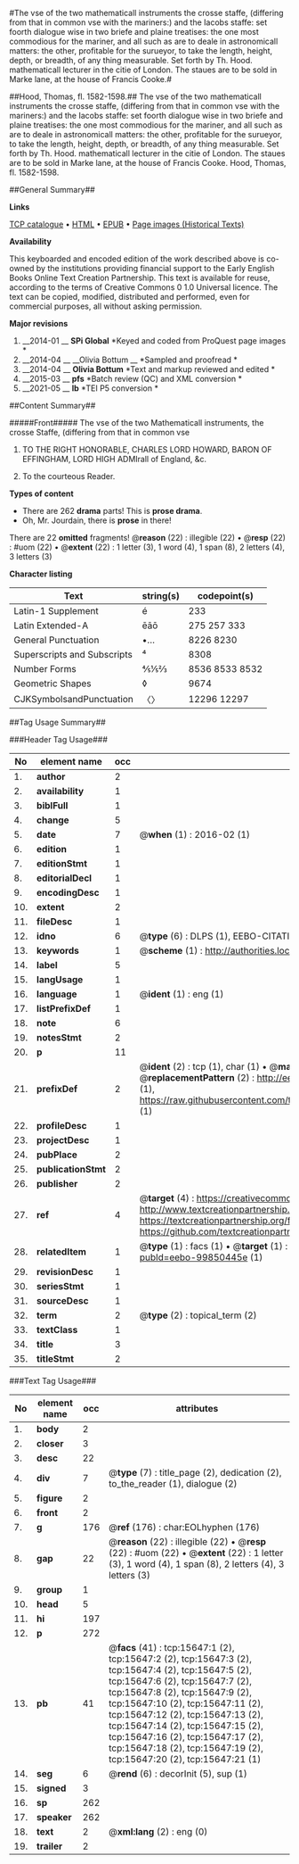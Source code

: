 #The vse of the two mathematicall instruments the crosse staffe, (differing from that in common vse with the mariners:) and the Iacobs staffe: set foorth dialogue wise in two briefe and plaine treatises: the one most commodious for the mariner, and all such as are to deale in astronomicall matters: the other, profitable for the surueyor, to take the length, height, depth, or breadth, of any thing measurable. Set forth by Th. Hood. mathematicall lecturer in the citie of London. The staues are to be sold in Marke lane, at the house of Francis Cooke.#

##Hood, Thomas, fl. 1582-1598.##
The vse of the two mathematicall instruments the crosse staffe, (differing from that in common vse with the mariners:) and the Iacobs staffe: set foorth dialogue wise in two briefe and plaine treatises: the one most commodious for the mariner, and all such as are to deale in astronomicall matters: the other, profitable for the surueyor, to take the length, height, depth, or breadth, of any thing measurable. Set forth by Th. Hood. mathematicall lecturer in the citie of London. The staues are to be sold in Marke lane, at the house of Francis Cooke.
Hood, Thomas, fl. 1582-1598.

##General Summary##

**Links**

[TCP catalogue](http://www.ota.ox.ac.uk/tcp/)  • 
[HTML](http://tei.it.ox.ac.uk/tcp/Texts-HTML/free/A03/A03580.html)  • 
[EPUB](http://tei.it.ox.ac.uk/tcp/Texts-EPUB/free/A03/A03580.epub) • 
[Page images (Historical Texts)](https://historicaltexts.jisc.ac.uk/eebo-99850445e)

**Availability**

This keyboarded and encoded edition of the work described above is co-owned by the
    institutions providing financial support to the Early English Books Online Text Creation
    Partnership. This text is available for reuse, according to the terms of  Creative Commons 0 1.0 Universal
    licence. The text can be copied, modified, distributed and performed, even for commercial
    purposes, all without asking permission.

**Major revisions**

1. __2014-01 __ __SPi Global__ *Keyed and coded from ProQuest page images *
1. __2014-04 __ __Olivia Bottum __ *Sampled and proofread *
1. __2014-04 __ __Olivia Bottum__ *Text and markup reviewed and edited *
1. __2015-03 __ __pfs__ *Batch review (QC) and XML conversion *
1. __2021-05 __ __lb__ *TEI P5 conversion *

##Content Summary##

#####Front#####
The vse of the two Mathematicall instruments, the crosse Staffe, (differing from that in common vse 
1. TO THE RIGHT HONORABLE, CHARLES LORD HOWARD, BARON OF EFFINGHAM, LORD HIGH ADMIrall of England, &c.

1. To the courteous Reader.

**Types of content**

  * There are 262 **drama** parts! This is **prose drama**.
  * Oh, Mr. Jourdain, there is **prose** in there!

There are 22 **omitted** fragments! 
 @__reason__ (22) : illegible (22)  •  @__resp__ (22) : #uom (22)  •  @__extent__ (22) : 1 letter (3), 1 word (4), 1 span (8), 2 letters (4), 3 letters (3)

**Character listing**


|Text|string(s)|codepoint(s)|
|---|---|---|
|Latin-1 Supplement|é|233|
|Latin Extended-A|ēāō|275 257 333|
|General Punctuation|•…|8226 8230|
|Superscripts             and Subscripts|⁴|8308|
|Number Forms|⅘⅕⅔|8536 8533 8532|
|Geometric Shapes|◊|9674|
|CJKSymbolsandPunctuation|〈〉|12296 12297|

##Tag Usage Summary##

###Header Tag Usage###

|No|element name|occ|attributes|
|---|---|---|---|
|1.|__author__|2||
|2.|__availability__|1||
|3.|__biblFull__|1||
|4.|__change__|5||
|5.|__date__|7| @__when__ (1) : 2016-02 (1)|
|6.|__edition__|1||
|7.|__editionStmt__|1||
|8.|__editorialDecl__|1||
|9.|__encodingDesc__|1||
|10.|__extent__|2||
|11.|__fileDesc__|1||
|12.|__idno__|6| @__type__ (6) : DLPS (1), EEBO-CITATION (1), VID (1), EEBO-PROQUEST (1), STC (2)|
|13.|__keywords__|1| @__scheme__ (1) : http://authorities.loc.gov/ (1)|
|14.|__label__|5||
|15.|__langUsage__|1||
|16.|__language__|1| @__ident__ (1) : eng (1)|
|17.|__listPrefixDef__|1||
|18.|__note__|6||
|19.|__notesStmt__|2||
|20.|__p__|11||
|21.|__prefixDef__|2| @__ident__ (2) : tcp (1), char (1)  •  @__matchPattern__ (2) : ([0-9\-]+):([0-9IVX]+) (1), (.+) (1)  •  @__replacementPattern__ (2) : http://eebo.chadwyck.com/downloadtiff?vid=$1&page=$2 (1), https://raw.githubusercontent.com/textcreationpartnership/Texts/master/tcpchars.xml#$1 (1)|
|22.|__profileDesc__|1||
|23.|__projectDesc__|1||
|24.|__pubPlace__|2||
|25.|__publicationStmt__|2||
|26.|__publisher__|2||
|27.|__ref__|4| @__target__ (4) : https://creativecommons.org/publicdomain/zero/1.0/ (1), http://www.textcreationpartnership.org/docs/. (1), https://textcreationpartnership.org/faq/#faq05 (1), https://github.com/textcreationpartnership (1)|
|28.|__relatedItem__|1| @__type__ (1) : facs (1)  •  @__target__ (1) : https://data.historicaltexts.jisc.ac.uk/view?pubId=eebo-99850445e (1)|
|29.|__revisionDesc__|1||
|30.|__seriesStmt__|1||
|31.|__sourceDesc__|1||
|32.|__term__|2| @__type__ (2) : topical_term (2)|
|33.|__textClass__|1||
|34.|__title__|3||
|35.|__titleStmt__|2||


###Text Tag Usage###

|No|element name|occ|attributes|
|---|---|---|---|
|1.|__body__|2||
|2.|__closer__|3||
|3.|__desc__|22||
|4.|__div__|7| @__type__ (7) : title_page (2), dedication (2), to_the_reader (1), dialogue (2)|
|5.|__figure__|2||
|6.|__front__|2||
|7.|__g__|176| @__ref__ (176) : char:EOLhyphen (176)|
|8.|__gap__|22| @__reason__ (22) : illegible (22)  •  @__resp__ (22) : #uom (22)  •  @__extent__ (22) : 1 letter (3), 1 word (4), 1 span (8), 2 letters (4), 3 letters (3)|
|9.|__group__|1||
|10.|__head__|5||
|11.|__hi__|197||
|12.|__p__|272||
|13.|__pb__|41| @__facs__ (41) : tcp:15647:1 (2), tcp:15647:2 (2), tcp:15647:3 (2), tcp:15647:4 (2), tcp:15647:5 (2), tcp:15647:6 (2), tcp:15647:7 (2), tcp:15647:8 (2), tcp:15647:9 (2), tcp:15647:10 (2), tcp:15647:11 (2), tcp:15647:12 (2), tcp:15647:13 (2), tcp:15647:14 (2), tcp:15647:15 (2), tcp:15647:16 (2), tcp:15647:17 (2), tcp:15647:18 (2), tcp:15647:19 (2), tcp:15647:20 (2), tcp:15647:21 (1)|
|14.|__seg__|6| @__rend__ (6) : decorInit (5), sup (1)|
|15.|__signed__|3||
|16.|__sp__|262||
|17.|__speaker__|262||
|18.|__text__|2| @__xml:lang__ (2) : eng (0)|
|19.|__trailer__|2||
